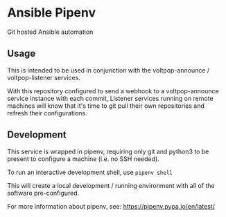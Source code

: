 # Ansible Pipenv

Git hosted Ansible automation

## Usage

This is intended to be used in conjunction with the voltpop-announce / voltpop-listener services.

With this repository configured to send a webhook to a voltpop-announce service instance with each commit, 
Listener services running on remote machines will know that it's time to git pull their own repositories 
and refresh their configurations.

## Development

This service is wrapped in pipenv, requiring only git and python3 to be present to configure a machine
(i.e. no SSH needed).

To run an interactive development shell, use `pipenv shell`

This will create a local development / running environment with all of the software pre-configured.

For more information about pipenv, see: https://pipenv.pypa.io/en/latest/
